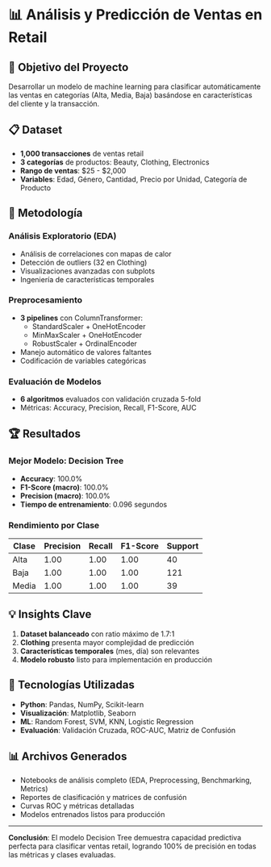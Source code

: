 # 📊 Análisis y Predicción de Ventas en Retail

## 🎯 Objetivo del Proyecto
Desarrollar un modelo de machine learning para clasificar automáticamente las ventas en categorías (Alta, Media, Baja) basándose en características del cliente y la transacción.

## 📋 Dataset
- **1,000 transacciones** de ventas retail
- **3 categorías** de productos: Beauty, Clothing, Electronics
- **Rango de ventas**: $25 - $2,000
- **Variables**: Edad, Género, Cantidad, Precio por Unidad, Categoría de Producto

## 🔧 Metodología

### Análisis Exploratorio (EDA)
- Análisis de correlaciones con mapas de calor
- Detección de outliers (32 en Clothing)
- Visualizaciones avanzadas con subplots
- Ingeniería de características temporales

### Preprocesamiento
- **3 pipelines** con ColumnTransformer:
  - StandardScaler + OneHotEncoder
  - MinMaxScaler + OneHotEncoder  
  - RobustScaler + OrdinalEncoder
- Manejo automático de valores faltantes
- Codificación de variables categóricas

### Evaluación de Modelos
- **6 algoritmos** evaluados con validación cruzada 5-fold
- Métricas: Accuracy, Precision, Recall, F1-Score, AUC

## 🏆 Resultados

### Mejor Modelo: Decision Tree
- **Accuracy**: 100.0%
- **F1-Score (macro)**: 100.0%
- **Precision (macro)**: 100.0%
- **Tiempo de entrenamiento**: 0.096 segundos

### Rendimiento por Clase
| Clase | Precision | Recall | F1-Score | Support |
|-------|-----------|--------|----------|---------|
| Alta | 1.00 | 1.00 | 1.00 | 40 |
| Baja | 1.00 | 1.00 | 1.00 | 121 |
| Media | 1.00 | 1.00 | 1.00 | 39 |

## 💡 Insights Clave
1. **Dataset balanceado** con ratio máximo de 1.7:1
2. **Clothing** presenta mayor complejidad de predicción
3. **Características temporales** (mes, día) son relevantes
4. **Modelo robusto** listo para implementación en producción

## 🔬 Tecnologías Utilizadas
- **Python**: Pandas, NumPy, Scikit-learn
- **Visualización**: Matplotlib, Seaborn
- **ML**: Random Forest, SVM, KNN, Logistic Regression
- **Evaluación**: Validación Cruzada, ROC-AUC, Matriz de Confusión

## 📊 Archivos Generados
- Notebooks de análisis completo (EDA, Preprocessing, Benchmarking, Metrics)
- Reportes de clasificación y matrices de confusión
- Curvas ROC y métricas detalladas
- Modelos entrenados listos para producción

---
**Conclusión**: El modelo Decision Tree demuestra capacidad predictiva perfecta para clasificar ventas retail, logrando 100% de precisión en todas las métricas y clases evaluadas.
